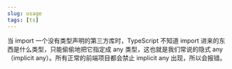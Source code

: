 ```yaml
---
slug: usage
tags: [ts]
---
```


当 import 一个没有类型声明的第三方库时，TypeScript 不知道 import 进来的东西是什么类型，只能偷偷地把它指定成 any 类型，这也就是我们常说的隐式 any（implicit any）。所有正常的前端项目都会禁止 implicit any 出现，所以会报错。